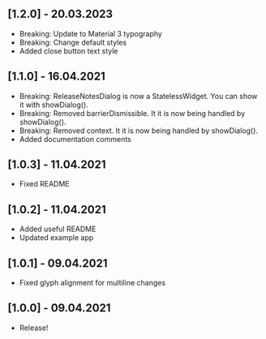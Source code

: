 ## [1.2.0] - 20.03.2023

- Breaking: Update to Material 3 typography
- Breaking: Change default styles
- Added close button text style

## [1.1.0] - 16.04.2021

- Breaking: ReleaseNotesDialog is now a StatelessWidget. You can show it with showDialog().
- Breaking: Removed barrierDismissible. It it is now being handled by showDialog().
- Breaking: Removed context. It it is now being handled by showDialog().
- Added documentation comments

## [1.0.3] - 11.04.2021

- Fixed README

## [1.0.2] - 11.04.2021

- Added useful README
- Updated example app

## [1.0.1] - 09.04.2021

- Fixed glyph alignment for multiline changes

## [1.0.0] - 09.04.2021

- Release!
